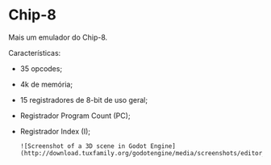# Chip-8
Mais um emulador do Chip-8.

Características:
- 35 opcodes;
- 4k de memória;
- 15 registradores de 8-bit de uso geral;
- Registrador Program Count (PC);
- Registrador Index (I);

      ![Screenshot of a 3D scene in Godot Engine](http://download.tuxfamily.org/godotengine/media/screenshots/editor_3d_fracteed.jpg)
